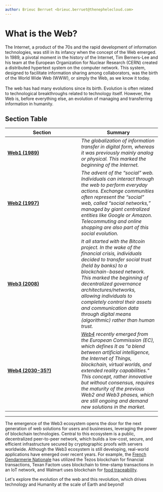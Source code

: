 ```yaml
---
author: Brieuc Berruet <brieuc.berruet@thenephelecloud.com>
---
```


# What is the Web?

The Internet, a product of the 70s and the rapid development of information technologies, was still in its infancy when the concept of the Web emerged. In 1989, a pivotal moment in the history of the Internet, Tim Berners-Lee and his team at the European Organization for Nuclear Research (CERN) created a distributed hypertext system on the computer network. This system, designed to facilitate information sharing among collaborators, was the birth of the World Wide Web (WWW), or simply the Web, as we know it today.\
\
The web has had many evolutions since its birth. Evolution is often related to technological breakthroughs related to technology itself. However, the Web is, before everything else, an evolution of managing and transferring information in humanity.

## Section Table

<table><thead><tr><th width="227">Section</th><th>Summary</th></tr></thead><tbody><tr><td><a href="web1-internets-birth.md"><strong>Web1 (1989)</strong></a></td><td><em>The globalization of information transfer in digital form, whereas it was previously mainly analog or physical. This marked the beginning of the Internet.</em></td></tr><tr><td><a href="web2-global-society.md"><strong>Web2 (1997)</strong></a></td><td><em>The advent of the “social” web. Individuals can interact through the web to perform everyday actions. Exchange communities often represent the “social” web, called “social networks,” managed by giant centralized entities like Google or Amazon. Telecommuting and online shopping are also part of this social evolution.</em></td></tr><tr><td><a href="web3-decentralization.md"><strong>Web3 (2008)</strong></a> </td><td><em>It all started with the Bitcoin project. In the wake of the financial crisis, individuals decided to transfer social trust (held by banks) to a blockchain-based network. This marked the beginning of decentralized governance architectures/networks, allowing individuals to completely control their assets and communication data through digital means (algorithmic) rather than human trust.</em></td></tr><tr><td><a href="web4-metaverse-and-beyond.md"><strong>Web4 (2030-35?)</strong></a> </td><td><a href="https://ec.europa.eu/commission/presscorner/detail/en/ip_23_3718"><em>Web4</em></a> <em>recently emerged from the European Commission (EC), which defines It as "a blend between artificial intelligence, the Internet of Things, blockchain, virtual worlds, and extended reality capabilities." This concept, rather innovative but without consensus, requires the maturity of the previous Web2 and Web3 phases, which are still ongoing and demand new solutions in the market.</em></td></tr></tbody></table>

***

The emergence of the Web3 ecosystem opens the door for the next generation of web solutions for users and businesses, leveraging the power of blockchain technologies. Central to this ecosystem is a public, decentralized peer-to-peer network, which builds a low-cost, secure, and efficient infrastructure secured by cryptographic proofs with servers worldwide. Although the Web3 ecosystem is still developing, real-world applications have emerged over recent years. For example, the [French Gendarmerie Nationale](https://journalducoin.com/actualites/une-premiere-la-gendarmerie-nationale-utilise-tezos/) has utilized the Tezos blockchain for financial transactions, Texan Factom uses blockchain to time-stamp transactions in an IoT network, and Walmart uses blockchain for [food traceability](https://www.lemondeinformatique.fr/actualites/lire-5-exemples-d-utilisation-de-la-blockchain-66771.html).

Let's explore the evolution of the web and this revolution, which drives technology and Humanity at the scale of Earth and beyond!
